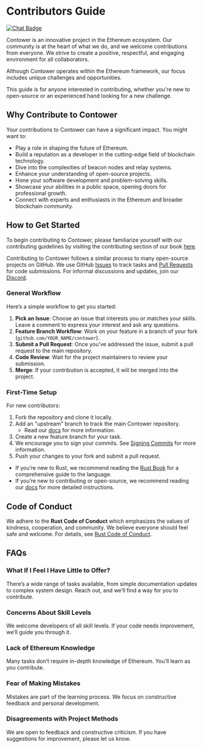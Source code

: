 # Contributors Guide

[![Chat Badge]][Chat Link]

Contower is an innovative project in the Ethereum ecosystem. Our community is at the heart of what we do, and we welcome contributions from everyone. We strive to create a positive, respectful, and engaging environment for all collaborators.

Although Contower operates within the Ethereum framework, our focus includes unique challenges and opportunities.

This guide is for anyone interested in contributing, whether you're new to open-source or an experienced hand looking for a new challenge.

## Why Contribute to Contower

Your contributions to Contower can have a significant impact. You might want to:

-   Play a role in shaping the future of Ethereum.
-   Build a reputation as a developer in the cutting-edge field of blockchain technology.
-   Dive into the complexities of beacon nodes and relay systems.
-   Enhance your understanding of open-source projects.
-   Hone your software development and problem-solving skills.
-   Showcase your abilities in a public space, opening doors for professional growth.
-   Connect with experts and enthusiasts in the Ethereum and broader blockchain community.

## How to Get Started

To begin contributing to Contower, please familiarize yourself with our contributing guidelines by visiting the contributing section of our book [here](https://nodura.github.io/contower/contributing/contributing.html).

Contributing to Contower follows a similar process to many open-source projects on GitHub. We use GitHub [Issues](https://github.com/nodura/contower/issues) to track tasks and [Pull Requests](https://github.com/nodura/contower/pulls) for code submissions. For informal discussions and updates, join our [Discord](https://discord.gg/vHWpWsjCqx).

### General Workflow

Here’s a simple workflow to get you started:

1. **Pick an Issue**: Choose an issue that interests you or matches your skills. Leave a comment to express your interest and ask any questions.
2. **Feature Branch Workflow**: Work on your feature in a branch of your fork (`github.com/YOUR_NAME/contower`).
3. **Submit a Pull Request**: Once you’ve addressed the issue, submit a pull request to the main repository.
4. **Code Review**: Wait for the project maintainers to review your submission.
5. **Merge**: If your contribution is accepted, it will be merged into the project.

### First-Time Setup

For new contributors:

1. Fork the repository and clone it locally.
2. Add an "upstream" branch to track the main Contower repository.
    - Read our [docs](./docs/repo/github/forking.md) for more information.
3. Create a new feature branch for your task.
4. We encourage you to sign your commits. See [Signing Commits](https://help.github.com/en/github/authenticating-to-github/about-commit-signature-verification) for more information.
5. Push your changes to your fork and submit a pull request.

-   If you’re new to Rust, we recommend reading the [Rust Book](https://doc.rust-lang.org/book/) for a comprehensive guide to the language.
-   If you’re new to contributing or open-source, we recommend reading our [docs](./docs/README.md) for more detailed instructions.

## Code of Conduct

We adhere to the **Rust Code of Conduct** which emphasizes the values of kindness, cooperation, and community. We believe everyone should feel safe and welcome. For details, see [Rust Code of Conduct](https://www.rust-lang.org/policies/code-of-conduct).

## FAQs

### What If I Feel I Have Little to Offer?

There’s a wide range of tasks available, from simple documentation updates to complex system design. Reach out, and we’ll find a way for you to contribute.

### Concerns About Skill Levels

We welcome developers of all skill levels. If your code needs improvement, we’ll guide you through it.

### Lack of Ethereum Knowledge

Many tasks don’t require in-depth knowledge of Ethereum. You’ll learn as you contribute.

### Fear of Making Mistakes

Mistakes are part of the learning process. We focus on constructive feedback and personal development.

### Disagreements with Project Methods

We are open to feedback and constructive criticism. If you have suggestions for improvement, please let us know.

[Chat Badge]: https://img.shields.io/discord/1174374333062316032?logo=discord
[Chat Link]: https://discord.gg/vHWpWsjCqx
